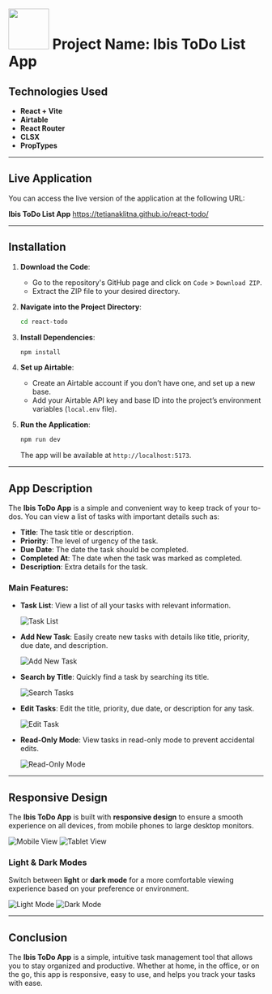 # <img src="https://github.com/TetianaKlitna/react-todo/blob/main/src/assets/header-img.svg" width="80" height="80" /> **Project Name: Ibis ToDo List App**

## **Technologies Used**
- **React + Vite**
- **Airtable**
- **React Router**
- **CLSX**
- **PropTypes**

---

## **Live Application**

You can access the live version of the application at the following URL:

**Ibis ToDo List App** https://tetianaklitna.github.io/react-todo/

---

## **Installation**

1. **Download the Code**:
    - Go to the repository's GitHub page and click on `Code` > `Download ZIP`.
    - Extract the ZIP file to your desired directory.

2. **Navigate into the Project Directory**:
    ```bash
    cd react-todo
    ```

3. **Install Dependencies**:
    ```bash
    npm install
    ```

4. **Set up Airtable**:
    - Create an Airtable account if you don’t have one, and set up a new base.
    - Add your Airtable API key and base ID into the project’s environment variables (`local.env` file).

5. **Run the Application**:
    ```bash
    npm run dev
    ```

    The app will be available at `http://localhost:5173`.

---

## **App Description**

The **Ibis ToDo App** is a simple and convenient way to keep track of your to-dos. You can view a list of tasks with important details such as:

- **Title**: The task title or description.
- **Priority**: The level of urgency of the task.
- **Due Date**: The date the task should be completed.
- **Completed At**: The date when the task was marked as completed.
- **Description**: Extra details for the task.

### Main Features:
- **Task List**: View a list of all your tasks with relevant information.
  
  ![Task List](https://github.com/TetianaKlitna/images/blob/2679c8f9c88bb18c67815616600bf8fc9302bf9c/react-todo/img_1.jpg)

- **Add New Task**: Easily create new tasks with details like title, priority, due date, and description.

  ![Add New Task](https://github.com/TetianaKlitna/images/blob/2679c8f9c88bb18c67815616600bf8fc9302bf9c/react-todo/img_2.jpg)

- **Search by Title**: Quickly find a task by searching its title.

  ![Search Tasks](https://github.com/TetianaKlitna/images/blob/2679c8f9c88bb18c67815616600bf8fc9302bf9c/react-todo/img_3.jpg)

- **Edit Tasks**: Edit the title, priority, due date, or description for any task.

  ![Edit Task](https://github.com/TetianaKlitna/images/blob/2679c8f9c88bb18c67815616600bf8fc9302bf9c/react-todo/img_4.jpg)

- **Read-Only Mode**: View tasks in read-only mode to prevent accidental edits.

  ![Read-Only Mode](https://github.com/TetianaKlitna/images/blob/2679c8f9c88bb18c67815616600bf8fc9302bf9c/react-todo/img_5.jpg)

---

## **Responsive Design**

The **Ibis ToDo App** is built with **responsive design** to ensure a smooth experience on all devices, from mobile phones to large desktop monitors.

![Mobile View](https://github.com/TetianaKlitna/images/blob/2679c8f9c88bb18c67815616600bf8fc9302bf9c/react-todo/img_6.jpg)
![Tablet View](https://github.com/TetianaKlitna/images/blob/2679c8f9c88bb18c67815616600bf8fc9302bf9c/react-todo/img_7.jpg)

### **Light & Dark Modes**
Switch between **light** or **dark mode** for a more comfortable viewing experience based on your preference or environment.

![Light Mode](https://github.com/TetianaKlitna/images/blob/2679c8f9c88bb18c67815616600bf8fc9302bf9c/react-todo/img_1.jpg)
![Dark Mode](https://github.com/TetianaKlitna/images/blob/2679c8f9c88bb18c67815616600bf8fc9302bf9c/react-todo/img_8.jpg)


---

## Conclusion

The **Ibis ToDo App** is a simple, intuitive task management tool that allows you to stay organized and productive. Whether at home, in the office, or on the go, this app is responsive, easy to use, and helps you track your tasks with ease.
